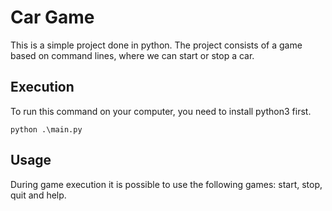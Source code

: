 # Car Game

This is a simple project done in python. The project consists of a game based on command lines, where we can start or stop a car.

## Execution

To run this command on your computer, you need to install python3 first.

```
python .\main.py
```

## Usage

During game execution it is possible to use the following games: start, stop, quit and help.
